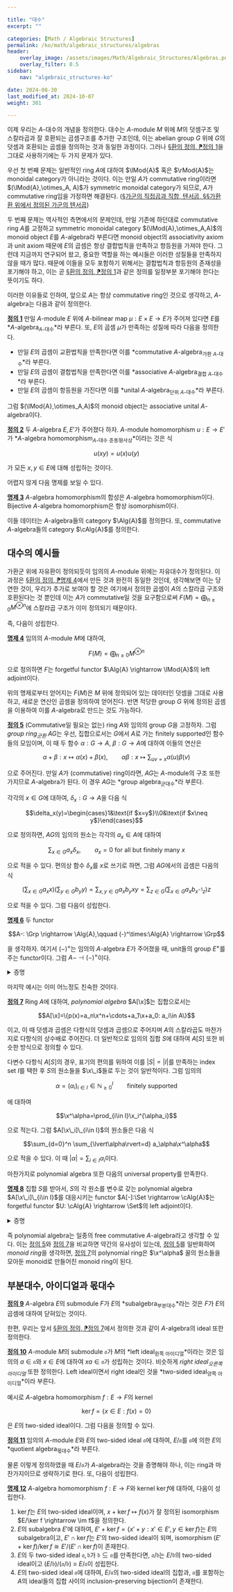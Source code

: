 ```yaml
---

title: "대수"
excerpt: ""

categories: [Math / Algebraic Structures]
permalink: /ko/math/algebraic_structures/algebras
header:
    overlay_image: /assets/images/Math/Algebraic_Structures/Algebras.png
    overlay_filter: 0.5
sidebar: 
    nav: "algebraic_structures-ko"

date: 2024-08-30
last_modified_at: 2024-10-07
weight: 301

---
```


이제 우리는 $A$-대수의 개념을 정의한다. 대수는 $A$-module $M$ 위에 $M$의 덧셈구조 및 스칼라곱과 잘 호환되는 곱셈구조를 추가한 구조인데, 이는 abelian group $G$ 위에 $G$의 덧셈과 호환되는 곱셈을 정의하는 것과 동일한 과정이다. 그러나 [§환의 정의, ⁋정의 1](/ko/math/algebraic_structures/rings#def1)을 그대로 사용하기에는 두 가지 문제가 있다.

우선 첫 번째 문제는 일반적인 ring $A$에 대하여 $\lMod{A}$ 혹은 $\rMod{A}$는 monoidal category가 아니라는 것이다. 이는 만일 $A$가 commutative ring이라면 $(\lMod{A},\otimes_A, A)$가 symmetric monoidal category가 되므로, $A$가 commutative ring임을 가정하면 해결된다. ([§가군의 직접곱과 직합, 텐서곱, §§가환환 위에서 정의된 가군의 텐서곱](/ko/math/algebraic_structures/operations_of_rings#가환환-위에서-정의된-가군의-텐서곱)) 

두 번째 문제는 역사적인 측면에서의 문제인데, 만일 기존에 하던대로 commutative ring $A$를 고정하고 symmetric monoidal category $(\lMod{A},\otimes_A,A)$의 monoid object $E$를 $A$-algebra라 부른다면 monoid object의 associativity axiom과 unit axiom 때문에 $E$의 곱셈은 항상 결합법칙을 만족하고 항등원을 가져야 한다. 그런데 지금까지 연구되어 왔고, 중요한 역할을 하는 예시들은 이러한 성질들을 만족하지 않을 때가 많다. 때문에 이들을 모두 포함하기 위해서는 결합법칙과 항등원의 존재성을 포기해야 하고, 이는 곧 [§환의 정의, ⁋정의 1](/ko/math/algebraic_structures/rings#def1)과 같은 정의를 일정부분 포기해야 한다는 뜻이기도 하다. 

이러한 이유들로 인하여, 앞으로 $A$는 항상 commutative ring인 것으로 생각하고, $A$-algebra는 다음과 같이 정의한다. 

<div class="definition" markdown="1">

<ins id="def1">**정의 1**</ins>  만일 $A$-module $E$ 위에 $A$-bilinear map $\mu:E\times E \rightarrow E$가 주어져 있다면 $E$를 *$A$-algebra<sub>$A$-대수</sub>*라 부른다. 또, $E$의 곱셈 $\mu$가 만족하는 성질에 따라 다음을 정의한다.

- 만일 $E$의 곱셈이 교환법칙을 만족한다면 이를 *commutative $A$-algebra<sub>가환 $A$-대수</sub>*라 부른다.
- 만일 $E$의 곱셈이 결합법칙을 만족한다면 이를 *associative $A$-algebra<sub>결합 $A$-대수</sub>*라 부른다.
- 만일 $E$의 곱셈이 항등원을 가진다면 이를 *unital $A$-algebra<sub>단위 $A$-대수</sub>*라 부른다.

</div>

그럼 $(\lMod{A},\otimes_A,A)$의 monoid object는 associative unital $A$-algebra이다. 

<div class="definition" markdown="1">

<ins id="def2">**정의 2**</ins> 두 $A$-algebra $E,E'$가 주어졌다 하자. $A$-module homomorphism $u: E \rightarrow E'$가 *$A$-algebra homomorphism<sub>$A$-대수 준동형사상</sub>*이라는 것은 식

$$u(xy)=u(x)u(y)$$

가 모든 $x,y\in E$에 대해 성립하는 것이다.

</div>

어렵지 않게 다음 명제를 보일 수 있다.

<div class="proposition" markdown="1">

<ins id="prop3">**명제 3**</ins> $A$-algebra homomorphism의 합성은 $A$-algebra homomorphism이다. Bijective $A$-algebra homomorphism은 항상 isomorphism이다.

</div>

이들 데이터는 $A$-algebra들의 category $\Alg{A}$를 정의한다. 또, commutative $A$-algebra들의 category $\cAlg{A}$를 정의한다.

## 대수의 예시들

가환군 위에 자유환이 정의되듯이 임의의 $A$-module 위에는 자유대수가 정의된다. 이 과정은 [§환의 정의, ⁋명제 4](/ko/math/algebraic_structures/rings#prop4)에서 만든 것과 완전히 동일한 것인데, 생각해보면 이는 당연한 것이, 우리가 추가로 보여야 할 것은 여기에서 정의한 곱셈이 $A$의 스칼라곱 구조와 호환된다는 것 뿐인데 이는 $A$가 commutative일 것을 요구함으로써 $F(M)=\bigoplus_{n\geq 0}M^{\otimes n}$에 스칼라곱 구조가 이미 정의되기 때문이다. 

즉, 다음이 성립한다.

<div class="proposition" markdown="1">

<ins id="prop4">**명제 4**</ins> 임의의 $A$-module $M$에 대하여,

$$F(M)=\bigoplus_{n\geq 0} M^{\otimes n}$$

으로 정의하면 $F$는 forgetful functor $\Alg{A} \rightarrow \lMod{A}$의 left adjoint이다.

</div>

위의 명제로부터 얻어지는 $F(M)$은 $M$ 위에 정의되어 있는 데이터인 덧셈을 그대로 사용하고, 새로운 연산인 곱셈을 정의하여 얻어진다. 반면 적당한 group $G$ 위에 정의된 곱셈을 이용하여 이를 $A$-algebra로 만드는 것도 가능하다.

<div class="definition" markdown="1">

<ins id="def5">**정의 5**</ins> (Commutative일 필요는 없는) ring $A$와 임의의 group $G$을 고정하자. 그럼 *group ring<sub>군환</sub>* $AG$는 우선, 집합으로서는 $G$에서 $A$로 가는 finitely supported인 함수들의 모임이며, 이 때 두 함수 $\alpha:G \rightarrow A$, $\beta: G \rightarrow A$에 대하여 이들의 연산은

$$\alpha+\beta: x\mapsto \alpha(x)+\beta(x),\qquad \alpha\beta:x\mapsto \sum_{uv=x}\alpha(u)\beta(v)$$

으로 주어진다. 만일 $A$가 (commutative) ring이라면, $AG$는 $A$-module의 구조 또한 가지므로 $A$-algebra가 된다. 이 경우 $AG$는 *group algebra<sub>군대수</sub>*라 부른다.

</div>

각각의 $x\in G$에 대하여, $\delta_x: G \rightarrow A$을 다음 식

$$\delta_x(y)=\begin{cases}1&\text{if $x=y$}\\0&\text{if $x\neq y$}\end{cases}$$

으로 정의하면, $AG$의 임의의 원소는 각각의 $a_x\in A$에 대하여

$$\sum_{x\in G} a_x\delta_x,\qquad\text{$a_x=0$ for all but finitely many $x$}$$

으로 적을 수 있다. 편의상 함수 $\delta_x$를 $x$로 쓰기로 하면, 그럼 $AG$에서의 곱셈은 다음의 식

$$\left(\sum_{x\in G} a_xx\right)\left(\sum_{y\in G} b_yy\right)=\sum_{x,y\in G}a_xb_yxy=\sum_{z\in G}\left(\sum_{x\in G}a_xb_{x^{-1}z}\right)z$$

으로 적을 수 있다. 그럼 다음이 성립한다.

<div class="proposition" markdown="1">

<ins id="prop6">**명제 6**</ins> 두 functor

$$A-: \Grp \rightarrow \Alg{A},\qquad (-)^\times:\Alg{A} \rightarrow \Grp$$

을 생각하자. 여기서 $(-)^\times$는 임의의 $A$-algebra $E$가 주어졌을 때, unit들의 group $E^\times$를 주는 functor이다. 그럼 $A{-}\dashv (-)^\times$이다.

</div>
<details class="proof" markdown="1">
<summary>증명</summary>

즉, 임의의 group $G$, $A$-algebra $E$에 대하여 다음의 isomorphism

$$\Hom_{\Alg{A}}(AG, E)\cong \Hom_\Grp(G, E^\times)$$

을 보여야 한다. 우선 group homomorphism $f:G \rightarrow E^\times$가 주어졌다 하자. 그럼 이로부터 다음의 식

$$\tilde{f}:AG \rightarrow E;\quad \sum_{x\in G} a_x\delta_x\mapsto \sum_{x\in G} a_xf(x)$$

으로 $\tilde{f}:AG \rightarrow E$를 정의할 수 있다. 그럼 $\tilde{f}$가 덧셈과 스칼라곱을 보존하는 것은 자명하며, 곱셈의 경우에도 

$$\begin{aligned}\tilde{f}\left(\left(\sum_{x\in G} a_xx\right)\left(\sum_{y\in G} b_yy\right)\right)&=\tilde{f}\left(\sum_{x,y\in G}a_xb_yxy\right)=\tilde{f}\left(\sum_{z\in G}\left(\sum_{x\in G}a_xb_{x^{-1}z}\right)\right)\\&=\sum_{z\in G}\left(\sum_{x\in G}a_xb_{x^{-1}z}\right)f(z)=\sum_{x,y\in G} a_xb_yf(xy)\\&=\left(\left(\sum_{x\in G} a_xf(x)\right)\left(\sum_{y\in G} b_yf(y)\right)\right)=\tilde{f}\left(\sum_{x\in G} a_xx\right)\tilde{f}\left(\sum_{y\in G} b_yy\right)\end{aligned}$$

이므로 원하는 식이 성립한다. 거꾸로 임의의 $A$-algebra homomorphism $u: AG \rightarrow E$가 주어졌다 하자. 면, 다음의 식

$$\bar{u}: G \rightarrow E;\qquad x\mapsto u(\delta_x)$$

을 통해 정의된 함수는 곱셈을 보존한다. 이는 임의의 $x,y\in G$에 대하여, 

$$\bar{u}(xy)=u(\delta_{xy})=u(\delta_x\delta_y)=u(\delta_x)u(\delta_y)=\bar{u}(\delta_x)\bar{u}(\delta_y)$$

이므로 자명하며, 따라서 $\bar{u}$의 image는 $E^\times$에 속한다. 이 두 과정이 서로의 역함수임은 자명하다.

</details>

마지막 예시는 이미 어느정도 친숙한 것이다.

<div class="definition" markdown="1">

<ins id="def7">**정의 7**</ins> Ring $A$에 대하여, *polynomial algebra* $A[\x]$는 집합으로서는

$$A[\x]=\{p(x)=a_n\x^n+\cdots+a_1\x+a_0: a_i\in A\}$$

이고, 이 때 덧셈과 곱셈은 다항식의 덧셈과 곱셈으로 주어지며 $A$의 스칼라곱도 마찬가지로 다항식의 상수배로 주어진다. 더 일반적으로 임의의 집합 $S$에 대하여 $A[S]$ 또한 비슷한 방식으로 정의할 수 있다. 

</div>

다변수 다항식 $A[S]$의 경우, 표기의 편의를 위하여 이를 $\lvert S\rvert=\lvert I\rvert$를 만족하는 index set $I$를 택한 후 $S$의 원소들을 $\x\_i$들로 두는 것이 일반적이다. 그럼 임의의

$$\alpha=(\alpha_i)_{i\in I}\in \mathbb{N}_{\geq0}^I\qquad\text{finitely supported}$$

에 대하여

$$\x^\alpha=\prod_{i\in I}\x_i^{\alpha_i}$$

으로 적는다. 그럼 $A[\x\_i]\_{i\in I}$의 원소들은 다음 식

$$\sum_{d=0}^n \sum_{\lvert\alpha\rvert=d} a_\alpha\x^\alpha$$

으로 적을 수 있다. 이 때 $\lvert\alpha\rvert=\sum_{i\in I}\alpha_i$이다. 

마찬가지로 polynomial algebra 또한 다음의 universal property를 만족한다. 

<div class="proposition" markdown="1">

<ins id="prop8">**명제 8**</ins> 집합 $S$를 받아서, $S$의 각 원소를 변수로 갖는 polynomial algebra $A[\x\_i]\_{i\in I}$를 대응시키는 functor $A[-]:\Set \rightarrow \cAlg{A}$는 forgetful functor $U: \cAlg{A} \rightarrow \Set$의 left adjoint이다. 

</div>
<details class="proof" markdown="1">
<summary>증명</summary>

즉 다음의 isomorphism

$$\Hom_{\cAlg{A}}(A[\x_i]_{i\in I}, E)\cong\Hom_\Set(S, UE)$$

을 보여야 한다. 우선 임의의 함수 $f:S \rightarrow U(E)$가 주어졌다 하자. 그럼 $\tilde{f}: A[\x\_i]\_{i\in I} \rightarrow E$를 다음 식

$$\tilde{f}: \sum_{d=0}^n \sum_{\lvert\alpha\rvert=d} a_\alpha\x^\alpha\mapsto \sum_{d=0}^n\sum_{\lvert\alpha\rvert=d}a_\alpha\prod_{i\in I}f(\x_i)^\alpha_i$$

으로 보내는 함수는 $A[\x\_i]\_{i\in I}$에서 $E$로의 $A$-algebra homomorphism이 된다. 거꾸로 임의의 $A$-algebra homomorphism $u:A[\x\_i]\_{i\in I} \rightarrow E$가 주어졌을 때, $\bar{u}:S \rightarrow UE$는 $\x_i\mapsto u(\x_i)$으로 정의하면 된다. 이들이 서로의 역함수임을 쉽게 확인할 수 있다.

</details>

즉 polynomial algebra는 일종의 free commutative $A$-algebra라고 생각할 수 있다. 이는 [정의 5](#def5)와 [정의 7](#def7)을 비교하면 약간의 유사성이 있는데, [정의 5](#def5)를 일반화하여 *monoid ring*을 생각하면, [정의 7](#def7)의 polynomial ring은 $\x^\alpha$ 꼴의 원소들을 모아둔 monoid로 만들어진 monoid ring이 된다. 

## 부분대수, 아이디얼과 몫대수

<div class="definition" markdown="1">

<ins id="def9">**정의 9**</ins> $A$-algebra $E$의 submodule $F$가 $E$의 *subalgebra<sub>부분대수</sub>*라는 것은 $F$가 $E$의 곱셈에 대하여 닫혀있는 것이다. 

</div>

한편, 우리는 앞서 [§환의 정의, ⁋정의 7](/ko/math/algebraic_structures/rings#def7)에서 정의한 것과 같이 $A$-algebra의 ideal 또한 정의한다. 

<div class="definition" markdown="1">

<ins id="def10">**정의 10**</ins> $A$-module $M$의 submodule $\mathfrak{a}$가 $M$의 *left ideal<sub>왼쪽 아이디얼</sub>*이라는 것은 임의의 $a\in \mathfrak{a}$와 $x\in E$에 대하여 $x a\in \mathfrak{a}$가 성립하는 것이다. 비슷하게 *right ideal<sub>오른쪽 아이디얼</sub>* 또한 정의한다. Left ideal이면서 right ideal인 것을 *two-sided ideal<sub>양쪽 아이디얼</sub>*이라 부른다. 

</div>

예시로 $A$-algebra homomorphism $f:E \rightarrow F$의 kernel

$$\ker f=\{x\in E: f(x)=0\}$$

은 $E$의 two-sided ideal이다. 그럼 다음을 정의할 수 있다.

<div class="definition" markdown="1">

<ins id="def11">**정의 11**</ins> 임의의 $A$-module $E$와 $E$의 two-sided ideal $\mathfrak{a}$에 대하여, $E/\mathfrak{a}$를 $\mathfrak{a}$에 의한 $E$의 *quotient algebra<sub>몫대수</sub>*라 부른다. 

</div>

물론 이렇게 정의하였을 때 $E/\mathfrak{a}$가 $A$-algebra라는 것을 증명해야 하나, 이는 ring과 마찬가지이므로 생략하기로 한다. 또, 다음이 성립한다.

<div class="proposition" markdown="1">

<ins id="prop12">**명제 12**</ins> $A$-algebra homomorphism $f:E \rightarrow F$와 kernel $\ker f$에 대하여, 다음이 성립한다.

1. $\ker f$는 $E$의 two-sided ideal이며, $x+\ker f \mapsto f(x)$가 잘 정의된 isomorphism $E/\ker f \rightarrow \im f$을 정의한다.
2. $E$의 subalgebra $E'$에 대하여, $E'+\ker f=\{x'+y:x'\in E', y\in\ker f\}$는 $E$의 subalgebra이고, $E'\cap\ker f$는 $E'$의 two-sided ideal이 되며, isomorphism $(E'+\ker f)/\ker f\cong E'/(E'\cap \ker f)$이 존재한다. 
3. $E$의 두 two-sided ideal $\mathfrak{a}, \mathfrak{b}$가 $\mathfrak{b}\subseteq \mathfrak{a}$를 만족한다면, $\mathfrak{a}/\mathfrak{b}$는 $E/\mathfrak{b}$의 two-sided ideal이고 $(E/\mathfrak{b})/(\mathfrak{a}/\mathfrak{b})\cong E/\mathfrak{a}$이 성립한다.
4. $E$의 two-sided ideal $\mathfrak{a}$에 대하여, $E/\mathfrak{a}$의 two-sided ideal의 집합과, $\mathfrak{a}$를 포함하는 $A$의 ideal들의 집합 사이의 inclusion-preserving bijection이 존재한다.

</div>
